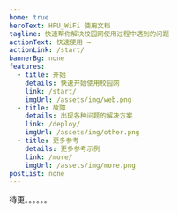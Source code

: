 ```yaml
---
home: true
heroText: HPU_WiFi 使用文档
tagline: 快速帮你解决校园网使用过程中遇到的问题
actionText: 快速使用 →
actionLink: /start/
bannerBg: none 
features: 
  - title: 开始
    details: 快速开始使用校园网
    link: /start/ 
    imgUrl: /assets/img/web.png 
  - title: 故障
    details: 出现各种问题的解决方案
    link: /deploy/
    imgUrl: /assets/img/other.png
  - title: 更多参考
    details: 更多参考示例
    link: /more/
    imgUrl: /assets/img/more.png
postList: none
---
```


待更。。。。。。